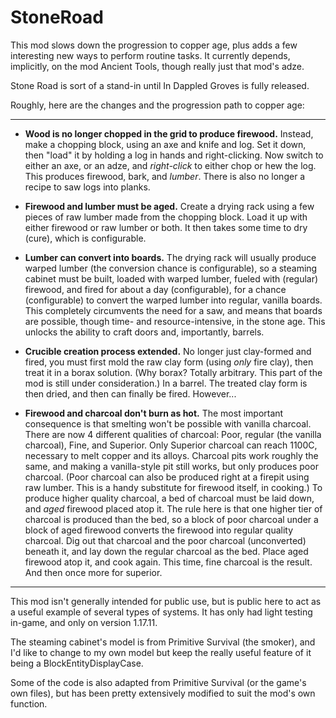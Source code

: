 # StoneRoad
This mod slows down the progression to copper age, plus adds a few interesting new ways to perform routine tasks. It currently depends, implicitly, on the mod Ancient Tools, though really just that mod's adze.

Stone Road is sort of a stand-in until In Dappled Groves is fully released.

Roughly, here are the changes and the progression path to copper age:

***

* **Wood is no longer chopped in the grid to produce firewood.**
Instead, make a chopping block, using an axe and knife and log. Set it down, then "load" it by holding a log in hands and right-clicking. Now switch to either an axe, or an adze, and *right-click* to either chop or hew the log. This produces firewood, bark, and *lumber*.
There is also no longer a recipe to saw logs into planks.

* **Firewood and lumber must be aged.**
Create a drying rack using a few pieces of raw lumber made from the chopping block. Load it up with either firewood or raw lumber or both. It then takes some time to dry (cure), which is configurable.

* **Lumber can convert into boards.**
The drying rack will usually produce warped lumber (the conversion chance is configurable), so a steaming cabinet must be built, loaded with warped lumber, fueled with (regular) firewood, and fired for about a day (configurable), for a chance (configurable)
to convert the warped lumber into regular, vanilla boards. This completely circumvents the need for a saw, and means that boards are possible, though time- and resource-intensive, in the stone age. This unlocks the ability to craft doors and, importantly, barrels.

* **Crucible creation process extended.**
No longer just clay-formed and fired, you must first mold the raw clay form (using *only* fire clay), then treat it in a borax solution. (Why borax? Totally arbitrary. This part of the mod is still under consideration.) In a barrel.
The treated clay form is then dried, and then can finally be fired. However...

* **Firewood and charcoal don't burn as hot.**
The most important consequence is that smelting won't be possible with vanilla charcoal. There are now 4 different qualities of charcoal: Poor, regular (the vanilla charcoal), Fine, and Superior.
Only Superior charcoal can reach 1100C, necessary to melt copper and its alloys.
Charcoal pits work roughly the same, and making a vanilla-style pit still works, but only produces poor charcoal. (Poor charcoal can also be produced right at a firepit using raw lumber. This is a handy substitute for firewood itself, in cooking.)
To produce higher quality charcoal, a bed of charcoal must be laid down, and *aged* firewood placed atop it.
The rule here is that one higher tier of charcoal is produced than the bed, so a block of poor charcoal under a block of aged firewood converts the firewood into regular quality charcoal.
Dig out that charcoal and the poor charcoal (unconverted) beneath it, and lay down the regular charcoal as the bed. Place aged firewood atop it, and cook again. This time, fine charcoal is the result. And then once more for superior.

***

This mod isn't generally intended for public use, but is public here to act as a useful example of several types of systems. It has only had light testing in-game, and only on version 1.17.11.

The steaming cabinet's model is from Primitive Survival (the smoker), and I'd like to change to my own model but keep the really useful feature of it being a BlockEntityDisplayCase.

Some of the code is also adapted from Primitive Survival (or the game's own files), but has been pretty extensively modified to suit the mod's own function.
